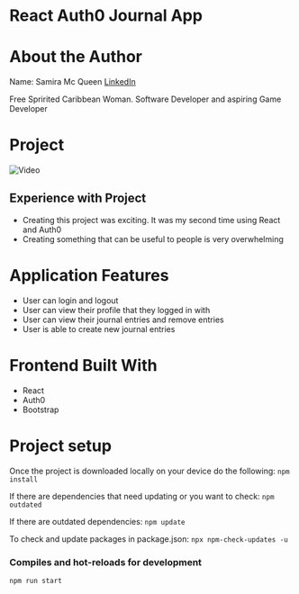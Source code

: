 # React Auth0 Journal App

# About the Author
Name: Samira Mc Queen
[LinkedIn](https://www.linkedin.com/in/samira-mc-queen-1882431a7/)

Free Spririted Caribbean Woman.
Software Developer and aspiring Game Developer

# Project 
![Video](assets/todo-app.gif)

## Experience with Project
- Creating this project was exciting. It was my second time using React and Auth0
- Creating something that can be useful to people is very overwhelming

# Application Features
- User can login and logout
- User can view their profile that they logged in with 
- User can view their journal entries and remove entries
- User is able to create new journal entries

# Frontend Built With
- React
- Auth0
- Bootstrap

# Project setup
Once the project is downloaded locally on your device do the following:
`
npm install
`

If there are dependencies that need updating or you want to check:
`
npm outdated
`

If there are outdated dependencies:
`
npm update
`

To check and update packages in package.json:
`
npx npm-check-updates -u
`

### Compiles and hot-reloads for development
`
npm run start
`
